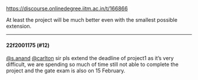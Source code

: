 https://discourse.onlinedegree.iitm.ac.in/t/166866

At least the project will be much better even with the smallest possible extension.</p><hr>

<h4>22f2001175 (#12)</h4>
<p><a class="mention" href="/u/s.anand">@s.anand</a> <a class="mention" href="/u/carlton">@carlton</a> sir pls extend the deadline of project1 as it’s very difficult,  we are spending so much of time still not able to complete the project and the gate exam is also on 15 February.
